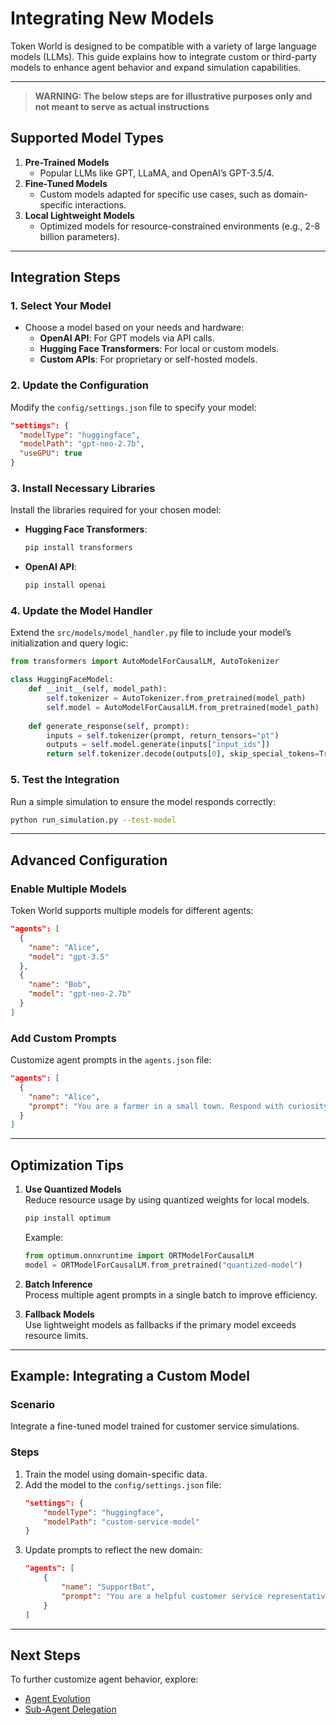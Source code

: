 # Integrating New Models

Token World is designed to be compatible with a variety of large language models (LLMs). This guide explains how to integrate custom or third-party models to enhance agent behavior and expand simulation capabilities.

---
> **WARNING: The below steps are for illustrative purposes only and not meant to serve as actual instructions**

## Supported Model Types

1. **Pre-Trained Models**  
   - Popular LLMs like GPT, LLaMA, and OpenAI’s GPT-3.5/4.
2. **Fine-Tuned Models**  
   - Custom models adapted for specific use cases, such as domain-specific interactions.
3. **Local Lightweight Models**  
   - Optimized models for resource-constrained environments (e.g., 2-8 billion parameters).

---

## Integration Steps

### 1. Select Your Model
- Choose a model based on your needs and hardware:
  - **OpenAI API**: For GPT models via API calls.
  - **Hugging Face Transformers**: For local or custom models.
  - **Custom APIs**: For proprietary or self-hosted models.

### 2. Update the Configuration
Modify the `config/settings.json` file to specify your model:
```json
"settings": {
  "modelType": "huggingface",
  "modelPath": "gpt-neo-2.7b",
  "useGPU": true
}
```

### 3. Install Necessary Libraries
Install the libraries required for your chosen model:
- **Hugging Face Transformers**:
  ```bash
  pip install transformers
  ```
- **OpenAI API**:
  ```bash
  pip install openai
  ```

### 4. Update the Model Handler
Extend the `src/models/model_handler.py` file to include your model’s initialization and query logic:
```python
from transformers import AutoModelForCausalLM, AutoTokenizer

class HuggingFaceModel:
    def __init__(self, model_path):
        self.tokenizer = AutoTokenizer.from_pretrained(model_path)
        self.model = AutoModelForCausalLM.from_pretrained(model_path)
    
    def generate_response(self, prompt):
        inputs = self.tokenizer(prompt, return_tensors="pt")
        outputs = self.model.generate(inputs["input_ids"])
        return self.tokenizer.decode(outputs[0], skip_special_tokens=True)
```

### 5. Test the Integration
Run a simple simulation to ensure the model responds correctly:
```bash
python run_simulation.py --test-model
```

---

## Advanced Configuration

### Enable Multiple Models
Token World supports multiple models for different agents:
```json
"agents": [
  {
    "name": "Alice",
    "model": "gpt-3.5"
  },
  {
    "name": "Bob",
    "model": "gpt-neo-2.7b"
  }
]
```

### Add Custom Prompts
Customize agent prompts in the `agents.json` file:
```json
"agents": [
  {
    "name": "Alice",
    "prompt": "You are a farmer in a small town. Respond with curiosity."
  }
]
```

---

## Optimization Tips

1. **Use Quantized Models**  
   Reduce resource usage by using quantized weights for local models.
   ```bash
   pip install optimum
   ```
   Example:
   ```python
   from optimum.onnxruntime import ORTModelForCausalLM
   model = ORTModelForCausalLM.from_pretrained("quantized-model")
   ```

2. **Batch Inference**  
   Process multiple agent prompts in a single batch to improve efficiency.

3. **Fallback Models**  
   Use lightweight models as fallbacks if the primary model exceeds resource limits.

---

## Example: Integrating a Custom Model

### Scenario
Integrate a fine-tuned model trained for customer service simulations.

### Steps
1. Train the model using domain-specific data.
2. Add the model to the `config/settings.json` file:
   ```json
   "settings": {
       "modelType": "huggingface",
       "modelPath": "custom-service-model"
   }
   ```
3. Update prompts to reflect the new domain:
   ```json
   "agents": [
       {
           "name": "SupportBot",
           "prompt": "You are a helpful customer service representative."
       }
   ]
   ```

---

## Next Steps

To further customize agent behavior, explore:
- [Agent Evolution](agent_evolution.md)  
- [Sub-Agent Delegation](../technical/sub_agents.md)
